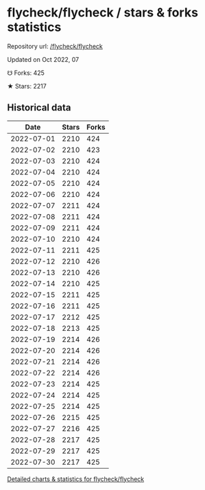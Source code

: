 # flycheck/flycheck / stars & forks statistics

Repository url: [/flycheck/flycheck](https://github.com/flycheck/flycheck)

Updated on Oct 2022, 07

☋ Forks: 425

★ Stars: 2217

## Historical data
| Date | Stars | Forks |
|------|-------|-------|
| 2022-07-01 | 2210 | 424 | 
| 2022-07-02 | 2210 | 423 | 
| 2022-07-03 | 2210 | 424 | 
| 2022-07-04 | 2210 | 424 | 
| 2022-07-05 | 2210 | 424 | 
| 2022-07-06 | 2210 | 424 | 
| 2022-07-07 | 2211 | 424 | 
| 2022-07-08 | 2211 | 424 | 
| 2022-07-09 | 2211 | 424 | 
| 2022-07-10 | 2210 | 424 | 
| 2022-07-11 | 2211 | 425 | 
| 2022-07-12 | 2210 | 426 | 
| 2022-07-13 | 2210 | 426 | 
| 2022-07-14 | 2210 | 425 | 
| 2022-07-15 | 2211 | 425 | 
| 2022-07-16 | 2211 | 425 | 
| 2022-07-17 | 2212 | 425 | 
| 2022-07-18 | 2213 | 425 | 
| 2022-07-19 | 2214 | 426 | 
| 2022-07-20 | 2214 | 426 | 
| 2022-07-21 | 2214 | 426 | 
| 2022-07-22 | 2214 | 426 | 
| 2022-07-23 | 2214 | 425 | 
| 2022-07-24 | 2214 | 425 | 
| 2022-07-25 | 2214 | 425 | 
| 2022-07-26 | 2215 | 425 | 
| 2022-07-27 | 2216 | 425 | 
| 2022-07-28 | 2217 | 425 | 
| 2022-07-29 | 2217 | 425 | 
| 2022-07-30 | 2217 | 425 | 


[Detailed charts & statistics for flycheck/flycheck](https://reviewgithub.com/rep/flycheck/flycheck)
